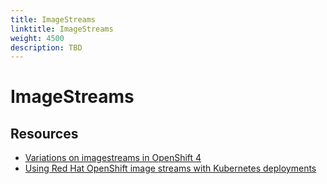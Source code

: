 ```yaml
---
title: ImageStreams
linktitle: ImageStreams
weight: 4500
description: TBD
---
```

# ImageStreams

## Resources

* [Variations on imagestreams in OpenShift 4](https://itnext.io/variations-on-imagestreams-in-openshift-4-f8ee5e8be633)
* [Using Red Hat OpenShift image streams with Kubernetes deployments](https://developers.redhat.com/blog/2019/09/20/using-red-hat-openshift-image-streams-with-kubernetes-deployments/?sc_cid=701f20000012i69AAA)



